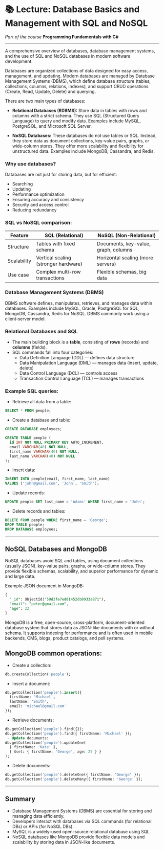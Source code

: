 # 📚 Lecture: Database Basics and Management with SQL and NoSQL  
*Part of the course* **Programming Fundamentals with C#**

---

A comprehensive overview of databases, database management systems, and the use of SQL and NoSQL databases in modern software development.

Databases are organized collections of data designed for easy access, management, and updating. Modern databases are managed by Database Management Systems (DBMS), which define database structure (tables, collections, columns, relations, indexes), and support CRUD operations (Create, Read, Update, Delete) and querying.

There are two main types of databases:

- **Relational Databases (RDBMS):** Store data in tables with rows and columns with a strict schema. They use SQL (Structured Query Language) to query and modify data. Examples include MySQL, PostgreSQL, and Microsoft SQL Server.

- **NoSQL Databases:** These databases do not use tables or SQL. Instead, they store data as document collections, key-value pairs, graphs, or wide-column stores. They offer more scalability and flexibility for unstructured data. Examples include MongoDB, Cassandra, and Redis.

### Why use databases?

Databases are not just for storing data, but for efficient:

- Searching  
- Updating  
- Performance optimization  
- Ensuring accuracy and consistency  
- Security and access control  
- Reducing redundancy  

### SQL vs NoSQL comparison:

| Feature               | SQL (Relational)                        | NoSQL (Non-Relational)                 |
|-----------------------|---------------------------------------|---------------------------------------|
| Structure             | Tables with fixed schema               | Documents, key-value, graph, columns  |
| Scalability           | Vertical scaling (stronger hardware)  | Horizontal scaling (more servers)     |
| Use case              | Complex multi-row transactions         | Flexible schemas, big data             |

### Database Management Systems (DBMS)

DBMS software defines, manipulates, retrieves, and manages data within databases. Examples include MySQL, Oracle, PostgreSQL for SQL; MongoDB, Cassandra, Redis for NoSQL. DBMS commonly work using a client-server model.

### Relational Databases and SQL

- The main building block is a **table**, consisting of **rows** (records) and **columns** (fields).  
- SQL commands fall into four categories:  
  - Data Definition Language (DDL) — defines data structure  
  - Data Manipulation Language (DML) — manages data (insert, update, delete)  
  - Data Control Language (DCL) — controls access  
  - Transaction Control Language (TCL) — manages transactions  

### Example SQL queries:

- Retrieve all data from a table:  
```sql
SELECT * FROM people;
```
 - Create a database and table:
```sql
CREATE DATABASE employees;
```
```sql
CREATE TABLE people (
  id INT NOT NULL PRIMARY KEY AUTO_INCREMENT,
  email VARCHAR(40) NOT NULL,
  first_name VARCHAR(40) NOT NULL,
  last_name VARCHAR(40) NOT NULL
);
```
 - Insert data:
```sql
INSERT INTO people(email, first_name, last_name)
VALUES ('john@gmail.com', 'John', 'Smith');
```
 - Update records:
```sql
UPDATE people SET last_name = 'Adams' WHERE first_name = 'John';
```
 - Delete records and tables:
```sql
DELETE FROM people WHERE first_name = 'George';
DROP TABLE people;
DROP DATABASE employees;
```

---

## NoSQL Databases and MongoDB
NoSQL databases avoid SQL and tables, using document collections (usually JSON), key-value pairs, graphs, or wide-column stores. They provide flexible schemas, scalability, and superior performance for dynamic and large data.

Example JSON document in MongoDB:
```sql
{
  "_id": ObjectId("59d3fe7ed81452db0933a871"),
  "email": "peter@gmail.com",
  "age": 22
}
```
MongoDB is a free, open-source, cross-platform, document-oriented database system that stores data as JSON-like documents with or without schema. It supports indexing for performance and is often used in mobile backends, CMS, blogs, product catalogs, and poll systems.

## MongoDB common operations:
 - Create a collection:
```sql
db.createCollection('people');
```
 - Insert a document:
```sql
db.getCollection('people').insert({
  firstName: 'Michael',
  lastName: 'Smith',
  email: 'michael@gmail.com'
});
```
 - Retrieve documents:
```sql
db.getCollection('people').find({});
db.getCollection('people').find({ firstName: 'Michael' });
 - Update documents:
db.getCollection('people').updateOne(
  { firstName: 'Kate' },
  { $set: { firstName: 'George', age: 25 } }
);
```
 - Delete documents:
```sql
db.getCollection('people').deleteOne({ firstName: 'George' });
db.getCollection('people').deleteMany({ firstName: 'George' });
```

---

## Summary
 - Database Management Systems (DBMS) are essential for storing and managing data efficiently.
 - Developers interact with databases via SQL commands (for relational DBs) or APIs (for NoSQL DBs).
 - MySQL is a widely-used open-source relational database using SQL.
 - NoSQL databases like MongoDB provide flexible data models and scalability by storing data in JSON-like documents.

